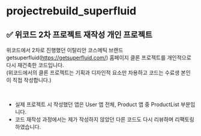 # projectrebuild_superfluid

## ✅ 위코드 2차 프로젝트 재작성 개인 프로젝트
위코드에서 2차로 진행했던 이탈리안 코스메틱 브랜드 getsuperfluid(https://getsuperfluid.com/) 홈페이지 클론 프로젝트를 개인적으로 다시 재건축한 코드입니다. 
<br>
(위코드에서의 클론 프로젝트는 기획과 디자인적 요소만 차용하고 코드는 수료생 본인이 직접 작성합니다.)

<br>

- 실제 프로젝트 시 작성했던 앱은 User 앱 전체, Product 앱 중 ProductList 부분입니다. 
- 코드 재작성 과정에서는 제가 작성하지 않았던 다른 코드도 다시 리뷰하며 리팩토링하였습니다.
